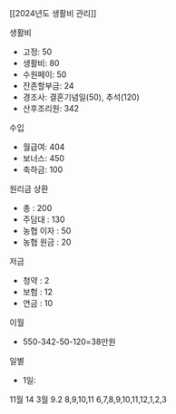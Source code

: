 [[2024년도 생활비 관리]]

생활비
- 고정: 50
- 생활비: 80
- 수원페이: 50
- 잔존할부금: 24
- 경조사: 결혼기념일(50), 추석(120)
- 산후조리원: 342

수입
- 월급여: 404
- 보너스: 450
- 축하금: 100

원리금 상환
- 총 : 200
- 주담대 : 130
- 농협 이자 : 50
- 농협 원금 : 20

저금
- 청약 : 2
- 보험 : 12
- 연금 : 10

이월
- 550-342-50-120=38만원

일별
- 1일: 


11월 14
3월 9.2
8,9,10,11
6,7,8,9,10,11,12,1,2,3